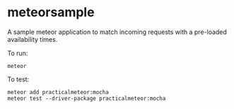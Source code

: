 # meteorsample
A sample meteor application to match incoming requests with a pre-loaded availability times.

To run: 

    meteor
    
To test: 

    meteor add practicalmeteor:mocha
    meteor test --driver-package practicalmeteor:mocha
